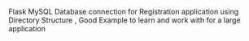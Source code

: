 Flask MySQL Database connection for  Registration application using Directory Structure , Good Example to learn and work with for a large application
